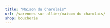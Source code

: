 ```yaml
---
title: "Maison du Charolais"
url: /varennes-sur-allier/maison-du-charolais/
shop: boucherie
---
```

